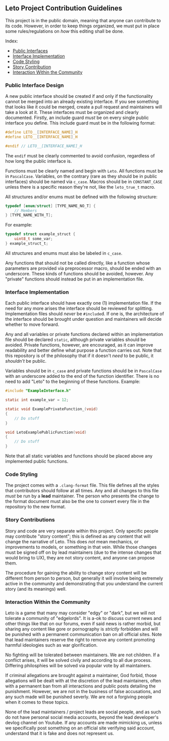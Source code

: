 ## Leto Project Contribution Guidelines
This project is in the public domain, meaning that anyone can contribute to its code. However, in order to keep things organized, we must put in place some rules/regulations on _how_ this editing shall be done.

Index:
- [Public Interfaces](#public-interface-design)
- [Interface Implementation](#interface-implementation)
- [Code Styling](#code-styling)
- [Story Contribution](#story-contributions)
- [Interaction Within the Community](#interaction-within-the-community)

### Public Interface Design
A new public interface should be created if and only if the functionality cannot be merged into an already existing interface. If you see something that looks like it could be merged, create a pull request and maintainers will take a look at it. These interfaces must be organized and clearly documented. Firstly, an include guard _must_ be on every single public interface you define. This include guard must be in the following format:

```c
#define LETO__[INTERFACE_NAME]_H
#define LETO__[INTERFACE_NAME]_H

#endif // LETO__[INTERFACE_NAME]_H
```

The `endif` must be clearly commented to avoid confusion, regardless of how long the public interface is.

Functions must be clearly named and begin with `Leto`. All functions must be in `PascalCase`. Variables, on the contrary (rare as they should be in public interfaces) should be named via `c_case`. Macros should be in `CONSTANT_CASE` unless there is a specific reason they're not, like the `leto_true_t` macro.

All structures and/or enums must be defined with the following structure:

```c
typedef [enum/struct] [TYPE_NAME_NO_T] {
    // Members
} [TYPE_NAME_WITH_T];
```

For example:

```c
typedef struct example_struct {
    uint8_t some_var;
} example_struct_t;
```

All structures and enums must also be labeled in `c_case`.

Any functions that should not be called directly, like a function whose parameters are provided via preprocessor macro, should be ended with an underscore. These kinds of functions should be avoided, however. Any "private" functions should instead be put in an implementation file.

### Interface Implementation
Each public interface should have exactly one (1) implementation file. If the need for any more arises the interface should be reviewed for splitting. Implementation files should _never_ be `#include`d. If one is, the architecture of the interface should be brought under question and maintainers will decide whether to move forward.

Any and all variables or private functions declared within an implementation file should be declared `static`, although private variables should be avoided. Private functions, however, are encouraged, as it can improve readability and better define what purpose a function carries out. Note that this repository is of the philosophy that if it doesn't _need_ to be public, it _shouldn't_ be public.

Variables should be in `c_case` and private functions should be in `PascalCase` with an underscore added to the end of the function identifier. There is no need to add "Leto" to the beginning of these functions. Example:

```c
#include "ExampleInterface.h"

static int example_var = 12;

static void ExamplePrivateFunction_(void) 
{
    // Do stuff
}

void LetoExamplePublicFunction(void) 
{
    // Do stuff
}

```

Note that all static variables and functions should be placed above any implemented public functions.

### Code Styling
The project comes with a `.clang-format` file. This file defines all the styles that contributors should follow at all times. Any and all changes to this file _must_ be run by a **lead** maintainer. The person who presents the change to the format document must also be the one to convert every file in the repository to the new format.

### Story Contributions
Story and code are very separate within this project. Only specific people may contribute "story content"; this is defined as any content that will change the narrative of Leto. This does _not_ mean mechanics, or improvements to models, or something in that vein. While those changes must be signed off on by lead maintainers (due to the intense changes that would bring to UX), they are not story content, and anyone can propose them.

The procedure for gaining the ability to change story content will be different from person to person, but generally it will involve being extremely active in the community and demonstrating that you understand the current story (and its meanings) well.

### Interaction Within the Community
Leto is a game that many may consider "edgy" or "dark", but we will not tolerate a community of "edgelords". It is a-ok to discuss current news and other things like that on our forums, even if said news is rather morbid, but sharing any content like gore or pornography is _strictly_ forbidden and will be punished with a permanent communication ban on all official sites. Note that lead maintainers reserve the right to remove any content promoting harmful ideologies such as war glorification.

No fighting will be tolerated between maintainers. We are not children. If a conflict arises, it will be solved civily and according to all due process. Differing philosphies will be solved via popular vote by all maintainers.

If criminal allegations are brought against a maintainer, God forbid, those allegations will be dealt with at the discretion of the lead maintainers, often with a permanent ban from all interactions and public posts detailing the punishment. However, we are not in the business of false accusations, and any such made will be punished severly. We are not a forgiving people when it comes to these topics.

None of the lead maintainers / project leads are social people, and as such do not have personal social media accounts, beyond the lead developer's devlog channel on Youtube. If any accounts are made mimicking us, unless we specifically post something on an official site verifying said account, understand that it is fake and does not represent us.
